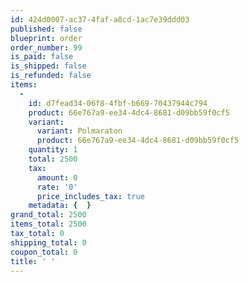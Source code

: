 ```yaml
---
id: 424d0007-ac37-4faf-a8cd-1ac7e39ddd03
published: false
blueprint: order
order_number: 99
is_paid: false
is_shipped: false
is_refunded: false
items:
  -
    id: d7fead34-06f8-4fbf-b669-70437944c794
    product: 66e767a9-ee34-4dc4-8681-d09bb59f0cf5
    variant:
      variant: Polmaraton
      product: 66e767a9-ee34-4dc4-8681-d09bb59f0cf5
    quantity: 1
    total: 2500
    tax:
      amount: 0
      rate: '0'
      price_includes_tax: true
    metadata: {  }
grand_total: 2500
items_total: 2500
tax_total: 0
shipping_total: 0
coupon_total: 0
title: ' '
---
```

